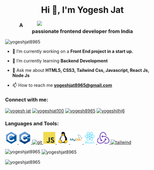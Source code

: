 <h1 align="center">Hi 👋, I'm Yogesh Jat</h1>
<img align="right" width="400" src="https://i.giphy.com/RbDKaczqWovIugyJmW.webp" >
<h3 align="center">A passionate frontend developer from India</h3>

<p align="left"> <img src="https://komarev.com/ghpvc/?username=yogeshjat8965&label=Profile%20views&color=0e75b6&style=flat" alt="yogeshjat8965" /> </p>

- 🔭 I’m currently working on a **Front End project in a start up.**

- 🌱 I’m currently learning **Backend Development**

- 💬 Ask me about **HTML5, CSS3, Tailwind Css, Javascript, React Js, Node Js**

- 📫 How to reach me **yogeshjat8965@gmail.com**

<h3 align="left">Connect with me:</h3>
<p align="left">
<a href="https://linkedin.com/in/yogesh jat" target="blank"><img align="center" src="https://raw.githubusercontent.com/rahuldkjain/github-profile-readme-generator/master/src/images/icons/Social/linked-in-alt.svg" alt="yogesh jat" height="30" width="40" /></a>
<a href="https://instagram.com/yogeshjat100" target="blank"><img align="center" src="https://raw.githubusercontent.com/rahuldkjain/github-profile-readme-generator/master/src/images/icons/Social/instagram.svg" alt="yogeshjat100" height="30" width="40" /></a>
<a href="https://www.leetcode.com/yogesh8965" target="blank"><img align="center" src="https://raw.githubusercontent.com/rahuldkjain/github-profile-readme-generator/master/src/images/icons/Social/leet-code.svg" alt="yogesh8965" height="30" width="40" /></a>
<a href="https://auth.geeksforgeeks.org/user/yogeshjlhj6" target="blank"><img align="center" src="https://raw.githubusercontent.com/rahuldkjain/github-profile-readme-generator/master/src/images/icons/Social/geeks-for-geeks.svg" alt="yogeshjlhj6" height="30" width="40" /></a>
</p>

<h3 align="left">Languages and Tools:</h3>
<p align="left"> <a href="https://www.cprogramming.com/" target="_blank" rel="noreferrer"> <img src="https://raw.githubusercontent.com/devicons/devicon/master/icons/c/c-original.svg" alt="c" width="40" height="40"/> </a> <a href="https://www.w3schools.com/cpp/" target="_blank" rel="noreferrer"> <img src="https://raw.githubusercontent.com/devicons/devicon/master/icons/cplusplus/cplusplus-original.svg" alt="cplusplus" width="40" height="40"/> </a> <a href="https://git-scm.com/" target="_blank" rel="noreferrer"> <img src="https://www.vectorlogo.zone/logos/git-scm/git-scm-icon.svg" alt="git" width="40" height="40"/> </a> <a href="https://developer.mozilla.org/en-US/docs/Web/JavaScript" target="_blank" rel="noreferrer"> <img src="https://raw.githubusercontent.com/devicons/devicon/master/icons/javascript/javascript-original.svg" alt="javascript" width="40" height="40"/> </a> <a href="https://www.linux.org/" target="_blank" rel="noreferrer"> <img src="https://raw.githubusercontent.com/devicons/devicon/master/icons/linux/linux-original.svg" alt="linux" width="40" height="40"/> </a> <a href="https://www.mysql.com/" target="_blank" rel="noreferrer"> <img src="https://raw.githubusercontent.com/devicons/devicon/master/icons/mysql/mysql-original-wordmark.svg" alt="mysql" width="40" height="40"/> </a> <a href="https://reactjs.org/" target="_blank" rel="noreferrer"> <img src="https://raw.githubusercontent.com/devicons/devicon/master/icons/react/react-original-wordmark.svg" alt="react" width="40" height="40"/> </a> <a href="https://redux.js.org" target="_blank" rel="noreferrer"> <img src="https://raw.githubusercontent.com/devicons/devicon/master/icons/redux/redux-original.svg" alt="redux" width="40" height="40"/> </a> <a href="https://tailwindcss.com/" target="_blank" rel="noreferrer"> <img src="https://www.vectorlogo.zone/logos/tailwindcss/tailwindcss-icon.svg" alt="tailwind" width="40" height="40"/> </a> </p>

<p><img align="left" src="https://github-readme-stats.vercel.app/api/top-langs?username=yogeshjat8965&show_icons=true&locale=en&layout=compact" alt="yogeshjat8965" /></p>

<p>&nbsp;<img align="center" src="https://github-readme-stats.vercel.app/api?username=yogeshjat8965&show_icons=true&locale=en" alt="yogeshjat8965" /></p>

<p><img align="center" src="https://github-readme-streak-stats.herokuapp.com/?user=yogeshjat8965&" alt="yogeshjat8965" /></p>
